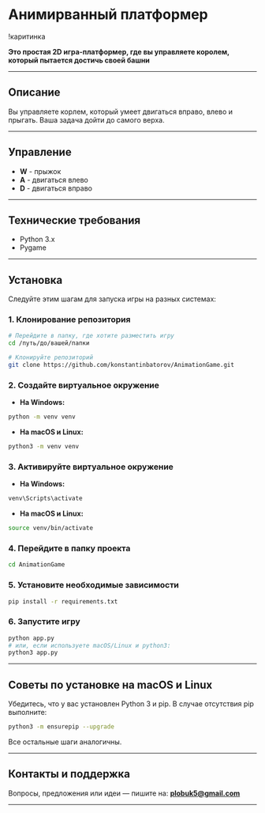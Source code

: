 # Анимирванный платформер
!каритинка

**Это простая 2D игра-платформер, где вы управляете королем, который пытается достичь своей башни**

---

## Описание

Вы управляете корлем, который умеет двигаться вправо, влево и прыгать. Ваша задача дойти до самого верха.

---

## Управление

- **W** - прыжок
- **A** - двигаться влево
- **D** - двигаться вправо

---

## Технические требования

- Python 3.x  
- Pygame

---

## Установка

Следуйте этим шагам для запуска игры на разных системах:

### 1. Клонирование репозитория

```bash
# Перейдите в папку, где хотите разместить игру
cd /путь/до/вашей/папки

# Клонируйте репозиторий
git clone https://github.com/konstantinbatorov/AnimationGame.git
```

### 2. Создайте виртуальное окружение

- **На Windows:**

```bash
python -m venv venv
```

- **На macOS и Linux:**

```bash
python3 -m venv venv
```

### 3. Активируйте виртуальное окружение

- **На Windows:**

```bash
venv\Scripts\activate
```

- **На macOS и Linux:**

```bash
source venv/bin/activate
```

### 4. Перейдите в папку проекта

```bash
cd AnimationGame
```

### 5. Установите необходимые зависимости

```bash
pip install -r requirements.txt
```

### 6. Запустите игру

```bash
python app.py
# или, если используете macOS/Linux и python3:
python3 app.py
```

---

## Советы по установке на macOS и Linux

Убедитесь, что у вас установлен Python 3 и pip. В случае отсутствия pip выполните:

```bash
python3 -m ensurepip --upgrade
```

Все остальные шаги аналогичны.

---

## Контакты и поддержка

Вопросы, предложения или идеи — пишите на: **plobuk5@gmail.com**


---
